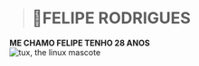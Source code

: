 ># 👾FELIPE RODRIGUES   
**ME CHAMO FELIPE TENHO 28 ANOS**  
![tux, the linux mascote][def]

[def]: https://i.giphy.com/YQitE4YNQNahy.web
